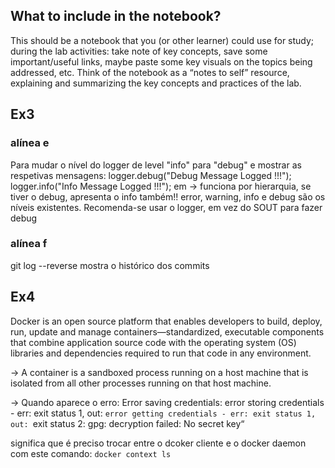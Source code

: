 ## What to include in the notebook? 
This should be a notebook that you (or other learner) could 
use for study; during the lab activities: take note of key concepts, save some important/useful
links, maybe paste some key visuals on the topics being addressed, etc. Think of the notebook 
as a “notes to self” resource, explaining and summarizing the key concepts and practices of the 
lab.


## Ex3
### alínea e
Para mudar o nível do logger de level "info" para "debug" e mostrar as respetivas mensagens:
logger.debug("Debug Message Logged !!!");
logger.info("Info Message Logged !!!");
em
<Loggers>
    	<!--        AQUI -->
        <Root level="debug" additivity="false">
            <AppenderRef ref="console" />
        </Root>
</Loggers>
-> funciona por hierarquia, se tiver o debug, apresenta o info também!!
error, warning, info e debug são os níveis existentes.
Recomenda-se usar o logger, em vez do SOUT para fazer debug

### alínea f
git log --reverse mostra o histórico dos commits

## Ex4
Docker is an open source platform that enables developers to build, deploy, run, update and manage containers—standardized, executable components that combine application source code with the operating system (OS) libraries and dependencies required to run that code in any environment.

-> A container is a sandboxed process running on a host machine that is isolated from all other processes running on that host machine.

-> Quando aparece o erro: Error saving credentials: error storing credentials - err: exit status 1, out: `error getting credentials - err: exit status 1, out: `exit status 2: gpg: decryption failed: No secret key“
 
significa que é preciso trocar entre o dcoker cliente e o docker daemon com este comando: `docker context ls`
